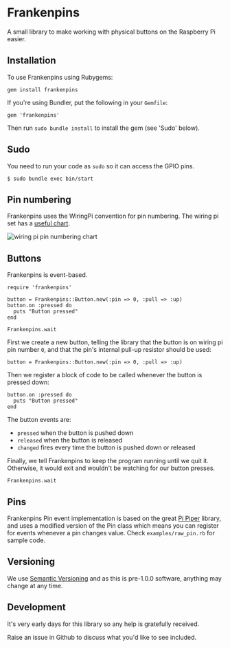 Frankenpins
===

A small library to make working with physical buttons on the Raspberry Pi easier.

Installation
---

To use Frankenpins using Rubygems:

    gem install frankenpins

If you're using Bundler, put the following in your `Gemfile`:

    gem 'frankenpins'

Then run `sudo bundle install` to install the gem (see 'Sudo' below).

Sudo
---

You need to run your code as `sudo` so it can access the GPIO pins.

    $ sudo bundle exec bin/start

Pin numbering
---

Frankenpins uses the WiringPi convention for pin numbering. The wiring pi set has a [useful chart](http://wiringpi.com/).

![wiring pi pin numbering chart](http://wiringpi.com/wp-content/uploads/2013/03/gpio1.png)

Buttons
---

Frankenpins is event-based.

    require 'frankenpins'

    button = Frankenpins::Button.new(:pin => 0, :pull => :up)
    button.on :pressed do
      puts "Button pressed"
    end

    Frankenpins.wait

First we create a new button, telling the library that the button is on wiring pi pin number `0`, and that the pin's internal pull-up resistor should be used:

    button = Frankenpins::Button.new(:pin => 0, :pull => :up)

Then we register a block of code to be called whenever the button is pressed down:

    button.on :pressed do
      puts "Button pressed"
    end

The button events are:

 - `pressed` when the button is pushed down
 - `released` when the button is released
 - `changed` fires every time the button is pushed down or released

Finally, we tell Frankenpins to keep the program running until we quit it. Otherwise, it would exit and wouldn't be watching for our button presses.

    Frankenpins.wait

Pins
---

Frankenpins Pin event implementation is based on the great [Pi Piper](https://github.com/jwhitehorn/pi_piper) library, and uses a modified version of the Pin class which means you can register for events whenever a pin changes value. Check `examples/raw_pin.rb` for sample code.

Versioning
---

We use [Semantic Versioning](http://semver.org/) and as this is pre-1.0.0 software, anything may change at any time.

Development
---

It's very early days for this library so any help is gratefully received.

Raise an issue in Github to discuss what you'd like to see included.
